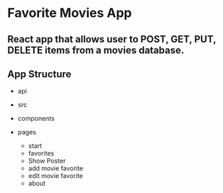 # Favorite Movies App

## React app that allows user to POST, GET, PUT, DELETE items from a movies database.

## App Structure

- api

- src

* components

* pages
  - start
  - favorites
  - Show Poster
  - add movie favorite
  - edit movie favorite
  - about

